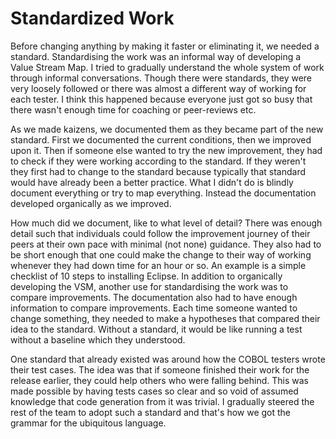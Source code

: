 # Standardized Work

Before changing anything by making it faster or eliminating it, we needed a standard. 
Standardising the work was an informal way of developing a Value Stream Map. 
I tried to gradually understand the whole system of work through informal conversations. 
Though there were standards, they were very loosely followed or there was almost a different way of working for each tester. 
I think this happened because everyone just got so busy that there wasn't enough time for coaching or peer-reviews etc.

As we made kaizens, we documented them as they became part of the new standard. 
First we documented the current conditions, then we improved upon it.
Then if someone else wanted to try the new improvement, they had to check if they were working according to the standard.
If they weren't they first had to change to the standard because typically that standard would have already been a better practice.
What I didn't do is blindly document everything or try to map everything.
Instead the documentation developed organically as we improved.

How much did we document, like to what level of detail?
There was enough detail such that individuals could follow the improvement journey of their peers at their own pace with minimal (not none) guidance. 
They also had to be short enough that one could make the change to their way of working whenever they had down time for an hour or so.
An example is a simple checklist of 10 steps to installing Eclipse. 
In addition to organically developing the VSM, another use for standardising the work was to compare improvements. 
The documentation also had to have enough information to compare improvements.
Each time someone wanted to change something, they needed to make a hypotheses that compared their idea to the standard. 
Without a standard, it would be like running a test without a baseline which they understood.

One standard that already existed was around how the COBOL testers wrote their test cases.
The idea was that if someone finished their work for the release earlier, they could help others who were falling behind.
This was made possible by having tests cases so clear and so void of assumed knowledge that code generation from it was trivial.
I gradually steered the rest of the team to adopt such a standard and that's how we got the grammar for the ubiquitous language.

